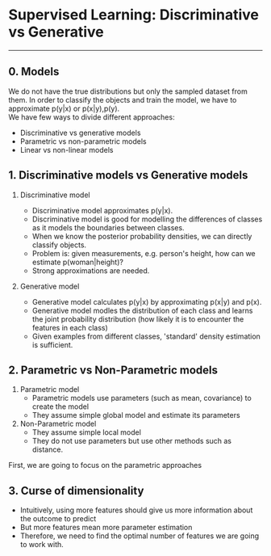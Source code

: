 # Supervised Learning: Discriminative vs Generative

---
## 0. Models
We do not have the true distributions but only the sampled dataset from them. In order to classify the objects and train the model,
we have to approximate p(y|x) or p(x|y),p(y). <br>
We have few ways to divide different approaches:
- Discriminative vs generative models
- Parametric vs non-parametric models
- Linear vs non-linear models

## 1. Discriminative models vs Generative models
1. Discriminative model
    - Discriminative model approximates p(y|x).
    - Discriminative model is good for modelling the differences of classes as it models the boundaries between classes.
    - When we know the posterior probability densities, we can directly classify objects.
    - Problem is: given measurements, e.g. person's height, how can we estimate p(woman|height)?
    - Strong approximations are needed.

2. Generative model
    - Generative model calculates p(y|x) by approximating p(x|y) and p(x).
    - Generative model modles the distribution of each class and learns the joint probability distribution (how likely it is to encounter the features in each class)
    - Given examples from different classes, 'standard' density estimation is sufficient.

## 2. Parametric vs Non-Parametric models
1. Parametric model
    - Parametric models use parameters (such as mean, covariance) to create the model
    - They assume simple global model and estimate its parameters
2. Non-Parametric model
   - They assume simple local model
   - They do not use parameters but use other methods such as distance.

First, we are going to focus on the parametric approaches

## 3. Curse of dimensionality
- Intuitively, using more features should give us more information about the outcome to predict
- But more features mean more parameter estimation
- Therefore, we need to find the optimal number of features we are going to work with.
